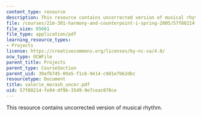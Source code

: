 ```yaml
---
content_type: resource
description: This resource contains uncorrected version of musical rhythm.
file: /courses/21m-301-harmony-and-counterpoint-i-spring-2005/57f80214fe94df9b35499e7ceac070ce_valerie_morash_uncor.pdf
file_size: 85661
file_type: application/pdf
learning_resource_types:
- Projects
license: https://creativecommons.org/licenses/by-nc-sa/4.0/
ocw_type: OCWFile
parent_title: Projects
parent_type: CourseSection
parent_uid: 39afb745-09a5-f1cb-9414-c9d1e7b62dbc
resourcetype: Document
title: valerie_morash_uncor.pdf
uid: 57f80214-fe94-df9b-3549-9e7ceac070ce
---
```

This resource contains uncorrected version of musical rhythm.